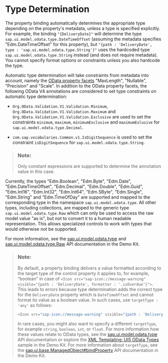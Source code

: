 <!-- loio53cdd55a77ce4f33a14bd0767a293063 -->

# Type Determination

The property binding automatically determines the appropriate type depending on the property's metadata, unless a type is specified explicitly. For example, the binding `"{DeliveryDate}"` will determine the type `sap.ui.model.odata.type.DateTimeOffset` \(assuming the metadata specifies "Edm.DateTimeOffset" for this property\), but `"{path : 'DeliveryDate', type : 'sap.ui.model.odata.type.String'}"` uses the hardcoded type `sap.ui.model.odata.type.String` instead \(and does not require metadata\). You cannot specify format options or constraints unless you also hardcode the type.

Automatic type determination will take constraints from metadata into account, namely the [OData property facets](http://docs.oasis-open.org/odata/odata/v4.0/odata-v4.0-part3-csdl.html) "MaxLength", "Nullable", "Precision" and "Scale". In addition to the OData property facets, the following OData V4 annotations are considered to set type constraints on automatic type determination:

-   `Org.OData.Validation.V1.Validation.Minimum`, `Org.OData.Validation.V1.Validation.Maximum` and `Org.OData.Validation.V1.Validation.Exclusive` are used to set the constraints `minimum`, `maximum`, `minimumExclusive` and `maximumExlusive` for `sap.ui.model.odata.type.Decimal`.

-   `com.sap.vocabularies.Common.v1.IsDigitSequence` is used to set the constraint `isDigitSequence` for `sap.ui.model.odata.type.String`.


> ### Note:  
> Only constant expressions are supported to determine the annotation value in this case.

Currently, the types "Edm.Boolean", "Edm.Byte", "Edm.Date", "Edm.DateTimeOffset", "Edm.Decimal", "Edm.Double", "Edm.Guid", "Edm.Int16", "Edm.Int32", "Edm.Int64", "Edm.SByte", "Edm.Single", "Edm.String" and "Edm.TimeOfDay" are supported and mapped to the corresponding type in the namespace `sap.ui.model.odata.type`. All other types, including collections, are mapped to the generic type `sap.ui.model.odata.type.Raw` which can only be used to access the raw model value "as is", but not to convert it to a human readable representation. This allows specialized controls to work with types that would otherwise not be supported.

For more information, see the [sap.ui.model.odata.type](https://ui5.sap.com/#/api/sap.ui.model.odata.type) and [sap.ui.model.odata.type.Raw](https://ui5.sap.com/#/api/sap.ui.model.odata.type.Raw) API documentation in the Demo Kit.

> ### Note:  
> By default, a property binding delivers a value formatted according to the target type of the control property it applies to, for example, “boolean” in case of `<Icon src="sap-icon://message-warning" visible="{path : 'DeliveryDate', formatter : '.isOverdue'}">`. This leads to errors because type determination adds the correct type for the `DeliveryDate` property which is `DateTimeOffset` and cannot format its value as a boolean value. In such cases, use `targetType : 'any'` as follows:
> 
> ```js
> <Icon src="sap-icon://message-warning" visible="{path : 'DeliveryDate', targetType : 'any', formatter : '.isOverdue'}">
> ```
> 
> In rare cases, you might also want to specify a different `targetType`, for example `string`, `boolean`, `int`, or `float`. For more information how these values relate to OData types, see the [sap.ui.model.odata.type](https://ui5.sap.com/#/api/sap.ui.model.odata.type) API documentation or explore the [XML Templating: UI5 OData Types](https://ui5.sap.com/#/entity/sap.ui.core.mvc.XMLView/sample/sap.ui.core.sample.ViewTemplate.types) sample in the Demo Kit. For more information about `targetType`, see the [sap.ui.base.ManagedObject\#bindProperty](https://ui5.sap.com/#/api/sap.ui.base.ManagedObject/methods/bindProperty) API documentation in the Demo Kit.

